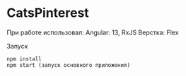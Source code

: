 # CatsPinterest

При работе использовал:
Angular: 13, RxJS
Верстка: Flex

Запуск
```
npm install
npm start (запуск основного приложения)
